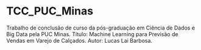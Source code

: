 # TCC_PUC_Minas
Trabalho de conclusão de curso da pós-graduação em Ciência de Dados e Big Data pela PUC Minas. Título: Machine Learning para Previsão de Vendas em Varejo de Calçados. Autor: Lucas Lai Barbosa.
